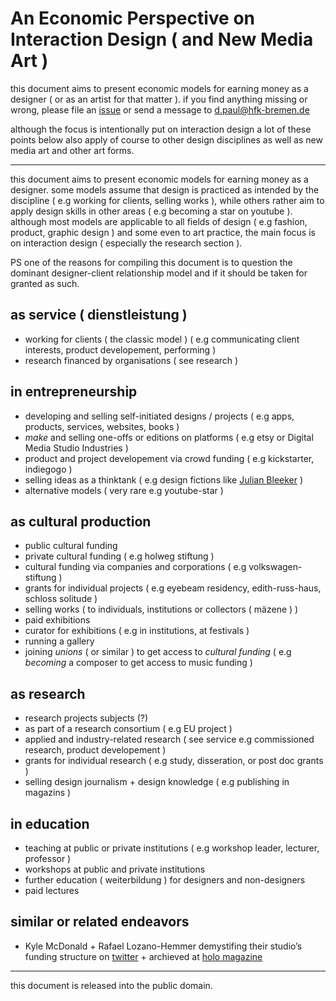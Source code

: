 # An Economic Perspective on Interaction Design ( and New Media Art )

this document aims to present economic models for earning money as a designer ( or as an artist for that matter ). if you find anything missing or wrong, please file an [issue](https://github.com/dennisppaul/an-economic-perspective-on-interaction-design/issues) or send a message to d.paul@hfk-bremen.de

although the focus is intentionally put on interaction design a lot of these points below also apply of course to other design disciplines as well as new media art and other art forms.

---

this document aims to present economic models for earning money as a designer. some models assume that design is practiced as intended by the discipline ( e.g working for clients, selling works ), while others rather aim to apply design skills in other areas ( e.g becoming a star on youtube ). although most models are applicable to all fields of design ( e.g fashion, product, graphic design ) and some even to art practice, the main focus is on interaction design ( especially the research section ).

PS one of the reasons for compiling this document is to question the dominant designer-client relationship model and if it should be taken for granted as such.

## as service ( dienstleistung )

- working for clients ( the classic model ) ( e.g communicating client interests, product developement, performing )
- research financed by organisations ( see research )

## in entrepreneurship

- developing and selling self-initiated designs / projects ( e.g apps, products, services, websites, books )
- *make* and selling one-offs or editions on platforms ( e.g etsy or Digital Media Studio Industries )
- product and project developement via crowd funding ( e.g kickstarter, indiegogo )
- selling ideas as a thinktank ( e.g design fictions like [Julian Bleeker](https://julianbleecker.com) )
- alternative models ( very rare e.g youtube-star )

## as cultural production

- public cultural funding
- private cultural funding ( e.g holweg stiftung )
- cultural funding via companies and corporations ( e.g volkswagen-stiftung )
- grants for individual projects ( e.g eyebeam residency, edith-russ-haus, schloss solitude )
- selling works ( to individuals, institutions or collectors ( mäzene ) )
- paid exhibitions
- curator for exhibitions ( e.g in institutions, at festivals )
- running a gallery
- joining *unions* ( or similar ) to get access to *cultural funding* ( e.g *becoming* a composer to get access to music funding )

## as research

- research projects subjects (?)
- as part of a research consortium ( e.g EU project )
- applied and industry-related research ( see service e.g commissioned research, product developement )
- grants for individual research ( e.g study, disseration, or post doc grants )
- selling design journalism + design knowledge ( e.g publishing in magazins ) 

## in education

- teaching at public or private institutions ( e.g workshop leader, lecturer, professor )
- workshops at public and private institutions
- further education ( weiterbildung ) for designers and non-designers
- paid lectures

## similar or related endeavors

- Kyle McDonald + Rafael Lozano-Hemmer demystifing their studio’s funding structure on [twitter](https://twitter.com/errafael/status/1475724455359963144) + archieved at [holo magazine](https://www.holo.mg/stream/kyle-mcdonald-rafael-lozano-hemmer-studio-funding-structure/)

---

this document is released into the public domain.
